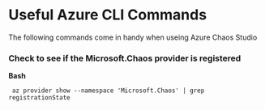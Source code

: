 # Useful Azure CLI Commands
The following commands come in handy when useing Azure Chaos Studio

### Check to see if the Microsoft.Chaos provider is registered <br>
   **Bash**

   ~~~
    az provider show --namespace 'Microsoft.Chaos' | grep registrationState
   ~~~
    
    
